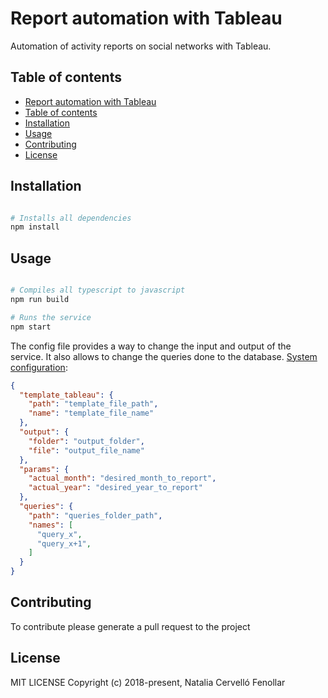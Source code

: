 # Report automation with Tableau

Automation of activity reports on social networks with Tableau.

## Table of contents

* [Report automation with Tableau](#Report-automation-with-Tableau)
* [Table of contents](#table-of-contents)
* [Installation](#installation)
* [Usage](#usage)
* [Contributing](#contributing)
* [License](#license)

## Installation

```bash

# Installs all dependencies
npm install

```

## Usage

```bash

# Compiles all typescript to javascript
npm run build

# Runs the service
npm start

```

The config file provides a way to change the input and output of the service. It
also allows to change the queries done to the database.
[System configuration](./config/sysconf.json):

```json
{
  "template_tableau": {
    "path": "template_file_path",
    "name": "template_file_name"
  },
  "output": {
    "folder": "output_folder",
    "file": "output_file_name"
  },
  "params": {
    "actual_month": "desired_month_to_report",
    "actual_year": "desired_year_to_report"
  },
  "queries": {
    "path": "queries_folder_path",
    "names": [
      "query_x",
      "query_x+1",
    ]
  }
}
```

## Contributing

To contribute please generate a pull request to the project

## License

MIT LICENSE Copyright (c) 2018-present, Natalia Cervelló Fenollar